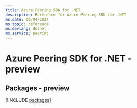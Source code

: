 ```yaml
---
title: Azure Peering SDK for .NET
description: Reference for Azure Peering SDK for .NET
ms.date: 06/04/2024
ms.topic: reference
ms.devlang: dotnet
ms.service: peering
---
```

# Azure Peering SDK for .NET - preview
## Packages - preview
[!INCLUDE [packages](peering-index.md)]